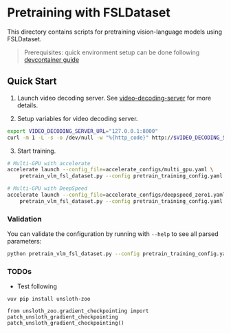 # Pretraining with FSLDataset

This directory contains scripts for pretraining vision-language models using FSLDataset.

> Prerequisites: quick environment setup can be done following [devcontainer guide](https://github.com/MaumAI-Company/closed-world-agents/blob/main/.devcontainer/README.md)

## Quick Start

1. Launch video decoding server. See [video-decoding-server](../../../open-world-agents/projects/video-decoding-server/README.md) for more details.

2. Setup variables for video decoding server.
```sh
export VIDEO_DECODING_SERVER_URL="127.0.0.1:8000"
curl -m 1 -L -s -o /dev/null -w "%{http_code}" http://$VIDEO_DECODING_SERVER_URL/v2/health/ready | grep -q '^200$' && echo '✅ Server alive!' || echo '❌ Server down'
```

3. Start training.
```bash
# Multi-GPU with accelerate
accelerate launch --config_file=accelerate_configs/multi_gpu.yaml \
    pretrain_vlm_fsl_dataset.py --config pretrain_training_config.yaml

# Multi-GPU with DeepSpeed
accelerate launch --config_file=accelerate_configs/deepspeed_zero1.yaml \
    pretrain_vlm_fsl_dataset.py --config pretrain_training_config.yaml
```

### Validation

You can validate the configuration by running with `--help` to see all parsed parameters:

```bash
python pretrain_vlm_fsl_dataset.py --config pretrain_training_config.yaml --help
```

### TODOs

- Test following
```
vuv pip install unsloth-zoo

from unsloth_zoo.gradient_checkpointing import patch_unsloth_gradient_checkpointing
patch_unsloth_gradient_checkpointing()
```
